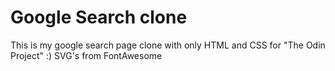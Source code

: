 # Google Search clone

This is my google search page clone with only HTML and CSS for "The Odin Project" :)
SVG's from FontAwesome
